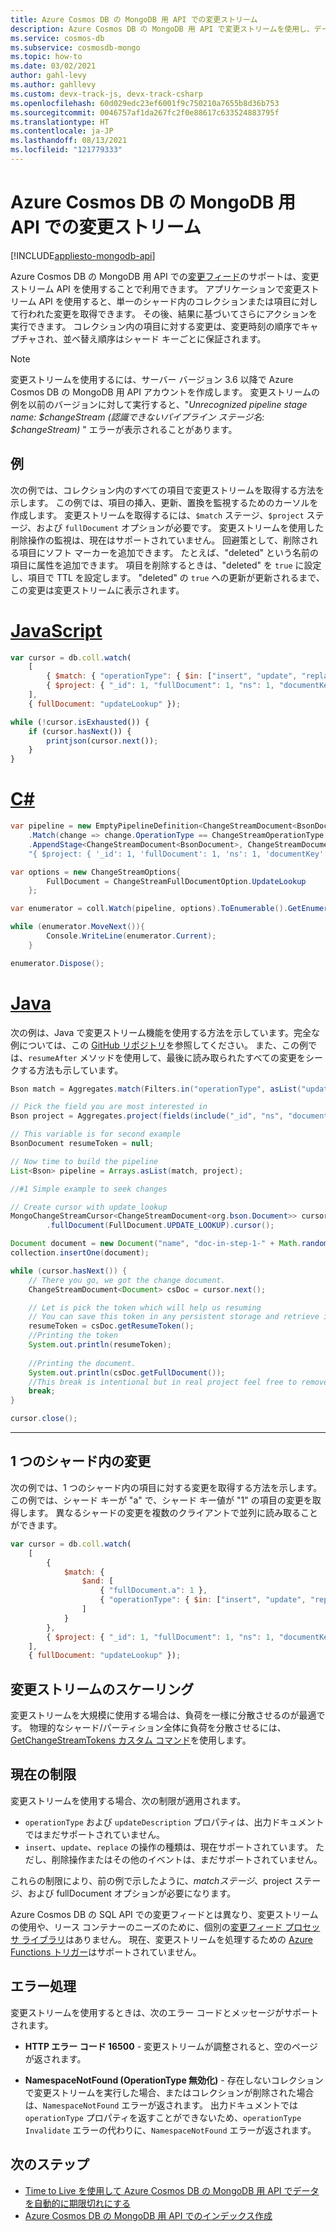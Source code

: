 ```yaml
---
title: Azure Cosmos DB の MongoDB 用 API での変更ストリーム
description: Azure Cosmos DB の MongoDB 用 API で変更ストリームを使用し、データに対して行われた変更を取得する方法について説明します。
ms.service: cosmos-db
ms.subservice: cosmosdb-mongo
ms.topic: how-to
ms.date: 03/02/2021
author: gahl-levy
ms.author: gahllevy
ms.custom: devx-track-js, devx-track-csharp
ms.openlocfilehash: 60d029edc23ef6001f9c750210a7655b8d36b753
ms.sourcegitcommit: 0046757af1da267fc2f0e88617c633524883795f
ms.translationtype: HT
ms.contentlocale: ja-JP
ms.lasthandoff: 08/13/2021
ms.locfileid: "121779333"
---
```

# <a name="change-streams-in-azure-cosmos-dbs-api-for-mongodb"></a>Azure Cosmos DB の MongoDB 用 API での変更ストリーム
[!INCLUDE[appliesto-mongodb-api](../includes/appliesto-mongodb-api.md)]

Azure Cosmos DB の MongoDB 用 API での[変更フィード](../change-feed.md)のサポートは、変更ストリーム API を使用することで利用できます。 アプリケーションで変更ストリーム API を使用すると、単一のシャード内のコレクションまたは項目に対して行われた変更を取得できます。 その後、結果に基づいてさらにアクションを実行できます。 コレクション内の項目に対する変更は、変更時刻の順序でキャプチャされ、並べ替え順序はシャード キーごとに保証されます。

> [!NOTE]
> 変更ストリームを使用するには、サーバー バージョン 3.6 以降で Azure Cosmos DB の MongoDB 用 API アカウントを作成します。 変更ストリームの例を以前のバージョンに対して実行すると、"*Unrecognized pipeline stage name: $changeStream (認識できないパイプライン ステージ名: $changeStream)* " エラーが表示されることがあります。

## <a name="examples"></a>例

次の例では、コレクション内のすべての項目で変更ストリームを取得する方法を示します。 この例では、項目の挿入、更新、置換を監視するためのカーソルを作成します。 変更ストリームを取得するには、`$match` ステージ、`$project` ステージ、および `fullDocument` オプションが必要です。 変更ストリームを使用した削除操作の監視は、現在はサポートされていません。 回避策として、削除される項目にソフト マーカーを追加できます。 たとえば、"deleted" という名前の項目に属性を追加できます。 項目を削除するときは、"deleted" を `true` に設定し、項目で TTL を設定します。 "deleted" の `true` への更新が更新されるまで、この変更は変更ストリームに表示されます。

# <a name="javascript"></a>[JavaScript](#tab/javascript)

```javascript
var cursor = db.coll.watch(
    [
        { $match: { "operationType": { $in: ["insert", "update", "replace"] } } },
        { $project: { "_id": 1, "fullDocument": 1, "ns": 1, "documentKey": 1 } }
    ],
    { fullDocument: "updateLookup" });

while (!cursor.isExhausted()) {
    if (cursor.hasNext()) {
        printjson(cursor.next());
    }
}
```

# <a name="c"></a>[C#](#tab/csharp)

```csharp
var pipeline = new EmptyPipelineDefinition<ChangeStreamDocument<BsonDocument>>()
    .Match(change => change.OperationType == ChangeStreamOperationType.Insert || change.OperationType == ChangeStreamOperationType.Update || change.OperationType == ChangeStreamOperationType.Replace)
    .AppendStage<ChangeStreamDocument<BsonDocument>, ChangeStreamDocument<BsonDocument>, BsonDocument>(
    "{ $project: { '_id': 1, 'fullDocument': 1, 'ns': 1, 'documentKey': 1 }}");

var options = new ChangeStreamOptions{
        FullDocument = ChangeStreamFullDocumentOption.UpdateLookup
    };

var enumerator = coll.Watch(pipeline, options).ToEnumerable().GetEnumerator();

while (enumerator.MoveNext()){
        Console.WriteLine(enumerator.Current);
    }

enumerator.Dispose();
```

# <a name="java"></a>[Java](#tab/java)

次の例は、Java で変更ストリーム機能を使用する方法を示しています。完全な例については、この [GitHub リポジトリ](https://github.com/Azure-Samples/azure-cosmos-db-mongodb-java-changestream/blob/main/mongostream/src/main/java/com/azure/cosmos/mongostream/App.java)を参照してください。 また、この例では、`resumeAfter` メソッドを使用して、最後に読み取られたすべての変更をシークする方法も示しています。 

```java
Bson match = Aggregates.match(Filters.in("operationType", asList("update", "replace", "insert")));

// Pick the field you are most interested in
Bson project = Aggregates.project(fields(include("_id", "ns", "documentKey", "fullDocument")));

// This variable is for second example
BsonDocument resumeToken = null;

// Now time to build the pipeline
List<Bson> pipeline = Arrays.asList(match, project);

//#1 Simple example to seek changes

// Create cursor with update_lookup
MongoChangeStreamCursor<ChangeStreamDocument<org.bson.Document>> cursor = collection.watch(pipeline)
        .fullDocument(FullDocument.UPDATE_LOOKUP).cursor();

Document document = new Document("name", "doc-in-step-1-" + Math.random());
collection.insertOne(document);

while (cursor.hasNext()) {
    // There you go, we got the change document.
    ChangeStreamDocument<Document> csDoc = cursor.next();

    // Let is pick the token which will help us resuming
    // You can save this token in any persistent storage and retrieve it later
    resumeToken = csDoc.getResumeToken();
    //Printing the token
    System.out.println(resumeToken);
    
    //Printing the document.
    System.out.println(csDoc.getFullDocument());
    //This break is intentional but in real project feel free to remove it.
    break;
}

cursor.close();

```
---

## <a name="changes-within-a-single-shard"></a>1 つのシャード内の変更

次の例では、1 つのシャード内の項目に対する変更を取得する方法を示します。 この例では、シャード キーが "a" で、シャード キー値が "1" の項目の変更を取得します。 異なるシャードの変更を複数のクライアントで並列に読み取ることができます。

```javascript
var cursor = db.coll.watch(
    [
        { 
            $match: { 
                $and: [
                    { "fullDocument.a": 1 }, 
                    { "operationType": { $in: ["insert", "update", "replace"] } }
                ]
            }
        },
        { $project: { "_id": 1, "fullDocument": 1, "ns": 1, "documentKey": 1} }
    ],
    { fullDocument: "updateLookup" });

```

## <a name="scaling-change-streams"></a>変更ストリームのスケーリング
変更ストリームを大規模に使用する場合は、負荷を一様に分散させるのが最適です。 物理的なシャード/パーティション全体に負荷を分散させるには、[GetChangeStreamTokens カスタム コマンド](../mongodb/custom-commands.md)を使用します。

## <a name="current-limitations"></a>現在の制限

変更ストリームを使用する場合、次の制限が適用されます。

* `operationType` および `updateDescription` プロパティは、出力ドキュメントではまだサポートされていません。
* `insert`、`update`、`replace` の操作の種類は、現在サポートされています。 ただし、削除操作またはその他のイベントは、まだサポートされていません。

これらの制限により、前の例で示したように、$match ステージ、$project ステージ、および fullDocument オプションが必要になります。

Azure Cosmos DB の SQL API での変更フィードとは異なり、変更ストリームの使用や、リース コンテナーのニーズのために、個別の[変更フィード プロセッサ ライブラリ](../change-feed-processor.md)はありません。 現在、変更ストリームを処理するための [Azure Functions トリガー](../change-feed-functions.md)はサポートされていません。

## <a name="error-handling"></a>エラー処理

変更ストリームを使用するときは、次のエラー コードとメッセージがサポートされます。

* **HTTP エラー コード 16500** - 変更ストリームが調整されると、空のページが返されます。

* **NamespaceNotFound (OperationType 無効化)** - 存在しないコレクションで変更ストリームを実行した場合、またはコレクションが削除された場合は、`NamespaceNotFound` エラーが返されます。 出力ドキュメントでは `operationType` プロパティを返すことができないため、`operationType Invalidate` エラーの代わりに、`NamespaceNotFound` エラーが返されます。

## <a name="next-steps"></a>次のステップ

* [Time to Live を使用して Azure Cosmos DB の MongoDB 用 API でデータを自動的に期限切れにする](mongodb-time-to-live.md)
* [Azure Cosmos DB の MongoDB 用 API でのインデックス作成](mongodb-indexing.md)
